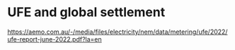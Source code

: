 # UFE and global settlement

https://aemo.com.au/-/media/files/electricity/nem/data/metering/ufe/2022/ufe-report-june-2022.pdf?la=en
